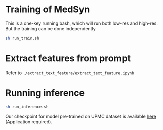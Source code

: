 # Training of MedSyn
This is a one-key running bash, which will run both low-res and high-res. But the training can be done independently
```bash
sh run_train.sh
```
# Extract features from prompt
Refer to `./extract_text_feature/extract_text_feature.ipynb`

# Running inference

```bash
sh run_inference.sh
```

Our checkpoint for model pre-trained on UPMC dataset is available [here](https://drive.google.com/file/d/1AAlEN_dB7C0aVMJ81mKBlYnSqMVOk-tl/) (Application required).
